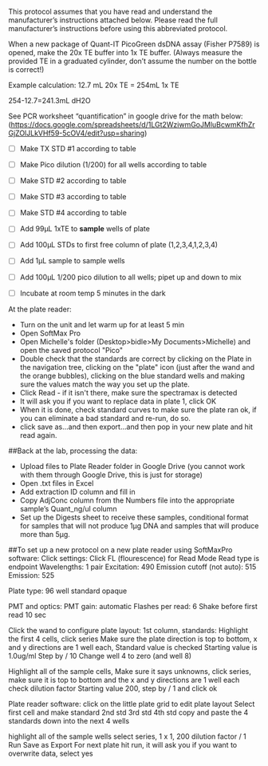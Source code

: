 This protocol assumes that you have read and understand the manufacturer’s instructions attached below.  Please read the full manufacturer’s instructions before using this abbreviated protocol.

When a new package of Quant-IT PicoGreen dsDNA assay (Fisher P7589)	is opened, make the 20x TE buffer into 1x TE buffer.
(Always measure the provided TE in a graduated cylinder, don’t assume the number on the bottle is correct!)

Example calculation:
12.7 mL 20x TE  = 254mL 1x TE

254-12.7=241.3mL dH2O

See PCR worksheet “quantification” in google drive for the math below: (https://docs.google.com/spreadsheets/d/1LGt2WziwmGoJMluBcwmKfhZrGjZOlJLkVHf59-5cOV4/edit?usp=sharing)

- [ ] Make TX STD #1 according to table 

- [ ] Make Pico dilution (1/200) for all wells according to table 

- [ ] Make STD #2 according to table 

- [ ] Make STD #3 according to table 

- [ ] Make STD #4 according to table 

- [ ] Add 99µL 1xTE to **sample** wells of plate

- [ ] Add 100µL STDs to first free column of plate (1,2,3,4,1,2,3,4)

- [ ] Add 1µL sample to sample wells

- [ ] Add 100µL 1/200 pico dilution to all wells; pipet up and down to mix

- [ ] Incubate at room temp 5 minutes in the dark

At the plate reader:

- Turn on the unit and let warm up for at least 5 min
- Open SoftMax Pro
- Open Michelle's folder (Desktop>bidle>My Documents>Michelle) and open the saved protocol "Pico"
- Double check that the standards are correct by clicking on the Plate in the navigation tree, clicking on the "plate" icon (just after the wand and the orange bubbles), clicking on the blue standard wells and making sure the values match the way you set up the plate.
- Click Read - if it isn't there, make sure the spectramax is detected
- It will ask you if you want to replace data in plate 1, click OK
- When it is done, check standard curves to make sure the plate ran ok, if you can eliminate a bad standard and re-run, do so.
- click save as...and then export...and then pop in your new plate and hit read again.

##Back at the lab, processing the data:

- Upload files to Plate Reader folder in Google Drive (you cannot work with them through Google Drive, this is just for storage)
- Open .txt files in Excel
- Add extraction ID column and fill in 
- Copy AdjConc column from the Numbers file into the appropriate sample’s Quant_ng/ul column
- Set up the Digests sheet to receive these samples, conditional format for samples that will not produce 1µg DNA and samples that will produce more than 5µg.

##To set up a new protocol on a new plate reader using SoftMaxPro software:
Click settings:
Click FL (flourescence) for Read Mode
Read type is endpoint
Wavelengths:  1 pair
Excitation: 490
Emission cutoff (not auto): 515
Emission: 525

Plate type: 96 well standard opaque

PMT and optics:
PMT gain: automatic
Flashes per read: 6
Shake before first read 10 sec

Click the wand to configure plate layout:
1st column, standards:
Highlight the first 4 cells, click series
Make sure the plate direction is top to bottom, x and y directions are 1 well each,
Standard value is checked
Starting value is 1.0ug/ml
Step by / 10
Change well 4 to zero (and well 8)

Highlight all of the sample cells, Make sure it says unknowns, click series, make sure it is top to bottom and the x and y directions are 1 well each
check dilution factor
Starting value 200, step by / 1 and click ok

Plate reader software:
click on the little plate grid to edit plate layout
Select first cell and make standard
2nd std
3rd std
4th std
copy and paste the 4 standards down into the next 4 wells

highlight all of the sample wells
select series, 1 x 1, 200 dilution factor / 1
Run
Save as
Export
For next plate hit run, it will ask you if you want to overwrite data, select yes

